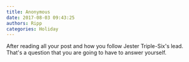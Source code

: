 ```yaml
---
title: Anonymous
date: 2017-08-03 09:43:25
authors: Ripp
categories: Holiday
---
```


 After reading all your post and how you follow Jester Triple-Six's lead. That's a question that you are going to have to answer yourself.